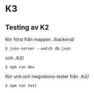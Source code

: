 # K3

## Testing av K2 ##
Kör först från mappen ./backend/
```
$ json-server --watch db.json
```
och ./k2/
```
$ npm run dev
```
Kör unit och inegrations-tester från ./k2/
```
$ npm run test 
```

#
